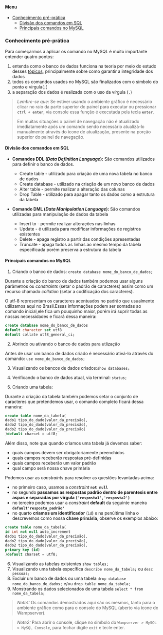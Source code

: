 #### Menu
- [Conhecimento pré-prática](#conhecimento-pré-prática)
  - [Divisão dos comandos em SQL](#divisão-dos-comandos-em-sql)
  - [Principais comandos no MySQL](#principais-comandos-no-mysql)

<a id="ancora1a"></a>
### Conhecimento pré-prática


Para começarmos a aplicar os comando no MySQL é muito importante entender quatro pontos:
1. entenda como o banco de dados funciona na teoria por meio do estudo desses [tópicos](1.entendendo-banco-de-dados.md), principalmente sobre como garantir a integridade dos dados
2. todos os comandos usados no MySQL são finalizados com o símbolo do ponto e vírgula(``;``)
3. a separação dos dados é realizada com o uso da vírgula (``,``)

> *Lembre-se que:*
 Se estiver usando o ambiente gráfico é necessário clicar no raio da parte superior do painel para executar ou pressionar **``ctrl + enter``**, via console essa função é executada pela tecla **``enter``**.
>
> Em muitas situações o painel de navegação não é atualizado imediatamente após um comando sendo necessário atualizá-lo manualmente através do ícone de atualização, presente na porção superior do painel de navegação.

#### Divisão dos comandos em SQL
- **Comandos DDL (*Data Definition Language*):** São comandos utilizados para definir o banco de dados.
    - Create table - utilizado para criação de uma nova tabela no banco de dados
    - Create database - utilizado na criação de um novo banco de dados
    - Alter table -  permite realizar a alteração das colunas
    - Drop Table - utilizado para apagar tanto os dados como a estrutura da tabela

- **Comando DML (*Data Manipulation Language*):** Sâo comandos utilizadas para manipulação de dados da tabela
    - Insert to - permite realizar alterações nas linhas
    - Update - é utilizada para modificar informações de registros existentes
    - Delete - apaga registro a partir das condições apresentadas
    - Truncate - apaga todos as linhas ao mesmo tempo da tabela especificada porém preserva a estrutura da tabela


#### Principais comandos no MySQL

1. Criando o banco de dados: `create database nome_do_banco_de_dados;`

Durante a criação do banco de dados também podemos usar alguns parâmetros ou *constraints* (setar o padrão de caracteres) assim como um recurso chamado *collation* (setar a codificação dos caracteres). 

O utf-8 representam os caracteres acentuados no padrão que usualmente utilizamos aqui no Brasil.Essas informações podem ser somadas ao comando inicial,ele fica um pouquinho maior, porém irá suprir todas as nossas necessidades e ficará dessa maneira:

```sql
create database nome_do_banco_de_dados 
default character set utf8 
default collate utf8_general_ci;
```

2. Abrindo ou ativando o banco de dados para utlização

Antes de usar um banco de dados criado é necessário ativá-lo através do comando: `use nome_do_banco_de_dados;`


3. Visualizando os bancos de dados criados:`show databases;`
    
4. Verificando o banco de dados atual, via terminal: `status;`

5. Criando uma tabela:

Durante a criação da tabela também podemos setar o conjunto de caracteres que pretendemos usar, o comando completo ficará dessa maneira:

```sql
create table nome_da_tabela(
dado1 tipo_do_dado(valor_da_precisão), 
dado2 tipo_do_dado(valor_da_precisão),
dado2 tipo_do_dado(valor_da_precisão)
)default charset = utf8;
```

Além disso, note que quando criamos uma tabela já devemos saber:
 - quais campos devem ser obrigatoriamente preenchidos 
 - quais campos receberão respostas pré-definidas
 - quais campos receberão um valor padrão
 - qual campo será nossa chave primária
  
Podemos usar as *constraints* para resolver as questões levantadas acima:
- no primeiro caso, usamos a *constraint* **``not null``**
- no segundo **passamos as respostas padrão dentro de parentesis entre aspas e separadas por vírgula ``('resposta1','resposta2')``**
- no terceiro podemos usar a *constraint* **default**  da seguinte maneira **``default'resposta_padrão'``**
- no quarto **criamos um identificador** (``id``) e na penúltima linha o descrevemos como nossa **chave primária**, observe os exemplos abaixo:

```sql
create table nome_da_tabela(
id int not null auto_increment
dado1 tipo_do_dado(valor_da_precisão), 
dado2 tipo_do_dado(valor_da_precisão),
dado2 tipo_do_dado(valor_da_precisão),
primary key (id)
)default charset = utf8;
```

6. Visualizando as tabelas existentes
`show tables;`
7. Visualizando uma tabela específica
`describe nome_da_tabela;` ou `desc pessoas;`
8. Excluir um banco de dados ou uma tabela
`drop database nome_do_banco_de_dados;` e/ou `drop table nome_da_tabela;`
9. Monstrando os dados selecionados de uma tabela
``select * from nome_da_tabela;``







> *Note1:* Os comandos demostrados aqui são os mesmos, tanto para o ambiente gráfico como para o console do MySQL (aberto via ícone do Wampserver).

> *Note2:* Para abrir o console, clique no simbolo do ``Wampserver > MySQL > MySQL Console``, para fechar digite ``exit`` e tecle enter.
